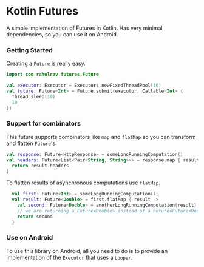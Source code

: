 # Kotlin Futures

A simple implementation of Futures in Kotlin.
Has very minimal dependencies, so you can use it on Android.

### Getting Started

Creating a `Future` is really easy.

```kotlin
import com.rahulrav.futures.Future

val executor: Executor = Executors.newFixedThreadPool(10)
val future: Future<Int> = Future.submit(executor, Callable<Int> {
  Thread.sleep(10)
  10
})
```

### Support for combinators

This future supports combinators like `map` and `flatMap` so you can transform and flatten `Future`'s.

```kotlin
val response: Future<HttpResponse> = someLongRunningComputation()
val headers: Future<List<Pair<String, String>>> = response.map { result ->
  return result.headers
}
```

To flatten results of asynchronous computations use `flatMap`.

```kotlin
  val first: Future<Int> = someLongRunningComputation();
  val result: Future<Double> = first.flatMap { result ->
    val second: Future<Double> = anotherLongRunningComputation(result)
	// we are returning a Future<Double> instead of a Future<Future<Double>>
    return second
  }
```

### Use on Android

To use this library on Android, all you need to do is to provide an implementation
of the `Executor` that uses a `Looper`.
